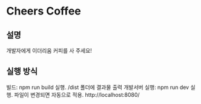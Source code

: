 # Cheers Coffee

## 설명
개발자에게 이더리움 커피를 사 주세요!

## 실행 방식
빌드: npm run build 실행. /dist 폴더에 결과물 출력
개발서버 실행: npm run dev 실행. 파일이 변경되면 자동으로 적용. http://localhost:8080/

